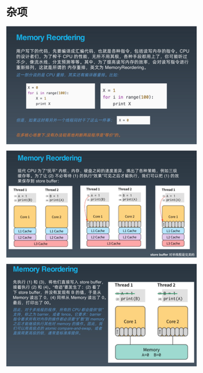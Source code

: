 # 杂项

![wecom-temp-8fc9408c76947c328902f77b1948a413](./../img/ppt1.png)

![wecom-temp-e6a9c2b9f4b19c6f71f7aaea32bea657](./../img/ppt3.png)

![wecom-temp-08a85c4a3fefed7d9ca390fe0bcc8558](./../img/ppt2.png)